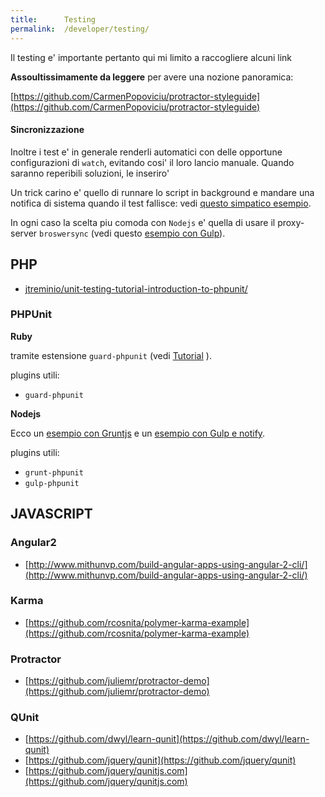 ```yaml
---
title:      Testing
permalink:  /developer/testing/
---
```



Il testing e' importante pertanto qui mi limito a raccogliere alcuni link

**Assoultissimamente da leggere** per avere una nozione panoramica:

[https://github.com/CarmenPopoviciu/protractor-styleguide](https://github.com/CarmenPopoviciu/protractor-styleguide)


#### Sincronizzazione

Inoltre i test e' in generale renderli automatici con delle opportune configurazioni di `watch`, evitando cosi' il loro lancio manuale.
Quando saranno reperibili soluzioni, le inseriro'

Un trick carino e' quello di runnare lo script in background e mandare una notifica di sistema quando il test fallisce: vedi [questo simpatico esempio](http://erichogue.ca/2012/04/best-practices/continuous-testing/).

In ogni caso la scelta piu comoda con `Nodejs` e' quella di usare il proxy-server `broswersync` (vedi questo [esempio con Gulp](https://scotch.io/tutorials/how-to-use-browsersync-for-faster-development)).




PHP
----

- [jtreminio/unit-testing-tutorial-introduction-to-phpunit/](https://jtreminio.com/2013/03/unit-testing-tutorial-introduction-to-phpunit/)

### PHPUnit

**Ruby**

tramite estensione `guard-phpunit` (vedi [Tutorial](http://welcometothebundle.com/automate-test-and-code-inspection-in-php-with-guard-and-symfony2/) ).

plugins utili:

- `guard-phpunit`


**Nodejs**

Ecco un [esempio con Gruntjs](https://coderwall.com/p/chdf1w/php-continuous-testing-with-gruntjs-and-phpunit) e un [esempio con Gulp e notify](https://alfrednutile.info/posts/85).

plugins utili:

- `grunt-phpunit`
- `gulp-phpunit`




JAVASCRIPT
----------------------


### Angular2

- [http://www.mithunvp.com/build-angular-apps-using-angular-2-cli/](http://www.mithunvp.com/build-angular-apps-using-angular-2-cli/)



### Karma

- [https://github.com/rcosnita/polymer-karma-example](https://github.com/rcosnita/polymer-karma-example)



### Protractor

- [https://github.com/juliemr/protractor-demo](https://github.com/juliemr/protractor-demo)


### QUnit

- [https://github.com/dwyl/learn-qunit](https://github.com/dwyl/learn-qunit)
- [https://github.com/jquery/qunit](https://github.com/jquery/qunit)
- [https://github.com/jquery/qunitjs.com](https://github.com/jquery/qunitjs.com)
